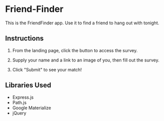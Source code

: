 # Friend-Finder

This is the FriendFinder app. Use it to find a friend to hang out with tonight.

## Instructions
1. From the landing page, click the button to access the survey.

2. Supply your name and a link to an image of you, then fill out the survey.

3. Click "Submit" to see your match!

## Libraries Used

* Express.js
* Path.js
* Google Materialize
* jQuery